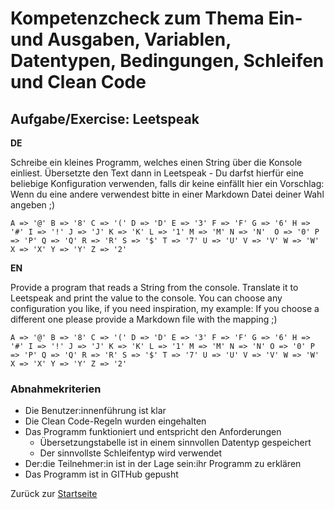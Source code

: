 # Kompetenzcheck zum Thema Ein- und Ausgaben, Variablen, Datentypen, Bedingungen, Schleifen und Clean Code

## Aufgabe/Exercise: Leetspeak

**DE**

Schreibe ein kleines Programm, welches einen String über die Konsole einliest. Übersetzte den Text dann in Leetspeak - Du darfst hierfür eine beliebige Konfiguration verwenden, falls dir keine einfällt hier ein Vorschlag: Wenn du eine andere verwendest bitte in einer Markdown Datei deiner Wahl angeben ;)

```
A => '@' B => '8' C => '(' D => 'D' E => '3' F => 'F' G => '6' H => '#' I => '!' J => 'J' K => 'K' L => '1' M => 'M' N => 'N'  O => '0' P => 'P' Q => 'Q' R => 'R' S => '$' T => '7' U => 'U' V => 'V' W => 'W' X => 'X' Y => 'Y' Z => '2'
```

**EN**

Provide a program that reads a String from the console. Translate it to Leetspeak and print the value to the console. You can choose any configuration you like, if you need inspiration, my example: If you choose a different one please provide a Markdown file with the mapping ;)

```
A => '@' B => '8' C => '(' D => 'D' E => '3' F => 'F' G => '6' H => '#' I => '!' J => 'J' K => 'K' L => '1' M => 'M' N => 'N' O => '0' P => 'P' Q => 'Q' R => 'R' S => '$' T => '7' U => 'U' V => 'V' W => 'W' X => 'X' Y => 'Y' Z => '2'
```

### Abnahmekriterien

- Die Benutzer:innenführung ist klar
- Die Clean Code-Regeln wurden eingehalten
- Das Programm funktioniert und entspricht den Anforderungen
  - Übersetzungstabelle ist in einem sinnvollen Datentyp gespeichert
  - Der sinnvollste Schleifentyp wird verwendet
- Der:die Teilnehmer:in ist in der Lage sein:ihr Programm zu erklären
- Das Programm ist in GITHub gepusht

Zurück zur [Startseite](../README.md)
